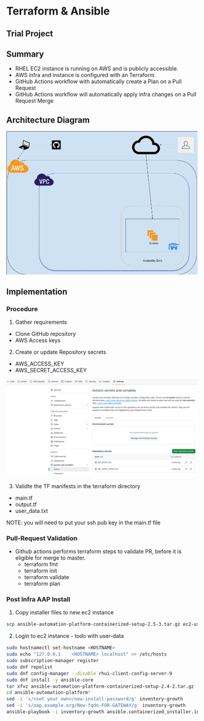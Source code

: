 # Terraform & Ansible
## Trial Project

## Summary

- RHEL EC2 instance is running on AWS and is publicly accessible.
- AWS infra and instance is configured with an Terraform.
- GitHub Actions workflow with automatically create a Plan on a Pull Request
- GitHub Actions workflow will automatically apply infra changes on a Pull Request Merge


## Architecture Diagram

![Architecture Diagram](images/simple.png)

## Implementation
### Procedure
1. Gather requirements
  - Clone GitHub repository
  - AWS Access keys
2. Create or update Repository secrets 
  - AWS_ACCESS_KEY
  - AWS_SECRET_ACCESS_KEY

![Actions Secrets](images/github_secrets.png)

3. Validte the TF manifests in the terraform directory
  - main.tf
  - output.tf
  - user_data.txt

NOTE: you will need to put your ssh pub key in the main.tf file


### Pull-Request Validation

- Github actions performs terraform steps to validate PR, before it is eligible for merge to master.
  - terraform fmt
  - terraform init
  - terraform validate
  - terraform plan

### Post Infra AAP Install

1. Copy installer files to new ec2 instance
```sh
scp ansible-automation-platform-containerized-setup-2.5-3.tar.gz ec2-user@pubIP:/home/ec2-user/
```

2. Login to ec2 instance - todo with user-data
```sh
sudo hostnamectl set-hostname <HOSTNAME>
sudo echo "127.0.0.1    <HOSTNAME> localhost" >> /etc/hosts
sudo subscription-manager register
sudo dnf repolist
sudo dnf config-manager --disable rhui-client-config-server-9
sudo dnf install -y ansible-core
tar xfvz ansible-automation-platform-containerized-setup-2.4-2.tar.gz
cd ansible-automation-platform*
sed -i 's/<set your own>/new-install-password/g' inventory-growth 
sed -i 's/aap.example.org/New-fqdn-FOR-GATEWAY/g' inventory-growth 
ansible-playbook -i inventory-growth ansible.containerized_installer.install -e ansible_connection=local
```